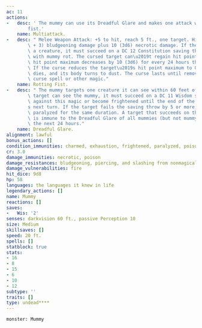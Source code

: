 ```yaml
---
ac: 11
actions:
-   desc: ' The mummy can use its Dreadful Glare and makes one attack with its rotting
        fist.'
    name: Multiattack.
-   desc: " Melee Weapon Attack: +5 to hit, reach 5 ft., one target. Hit: 10 (2d6\
        \ + 3) bludgeoning damage plus 10 (3d6) necrotic damage. If the target is\
        \ a creature, it must succeed on a DC 12 Constitution saving throw or be cursed\
        \ with mummy rot. The cursed target can\u2019t regain hit points, and its\
        \ hit point maximum decreases by 10 (3d6) for every 24 hours that elapse.\
        \ If the curse reduces the target\u2019s hit point maximum to 0, the target\
        \ dies, and its body turns to dust. The curse lasts until removed by the remove\
        \ curse spell or other magic."
    name: Rotting Fist.
-   desc: " The mummy targets one creature it can see within 60 feet of it. If the\
        \ target can see the mummy, it must succeed on a DC 11 Wisdom saving throw\
        \ against this magic or become frightened until the end of the mummy\u2019\
        s next turn. If the target fails the saving throw by 5 or more, it is also\
        \ paralyzed for the same duration. A target that succeeds on the saving throw\
        \ is immune to the Dreadful Glare of all mummies (but not mummy lords) for\
        \ the next 24 hours."
    name: Dreadful Glare.
alignment: lawful
bonus_actions: []
condition_immunities: charmed, exhaustion, frightened, paralyzed, poisoned
cr: 3.0
damage_immunities: necrotic, poison
damage_resistances: bludgeoning, piercing, and slashing from nonmagical attacks
damage_vulnerabilities: fire
hit_dice: 9d8
hp: 58
languages: the languages it knew in life
legendary_actions: []
name: Mummy
reactions: []
saves:
-   Wis: '2'
senses: darkvision 60 ft., passive Perception 10
size: Medium
skillsaves: []
speed: 20 ft.
spells: []
statblock: true
stats:
- 16
- 8
- 15
- 6
- 10
- 12
subtype: ''
traits: []
type: undead****
---
```

```statblock
monster: Mummy
```